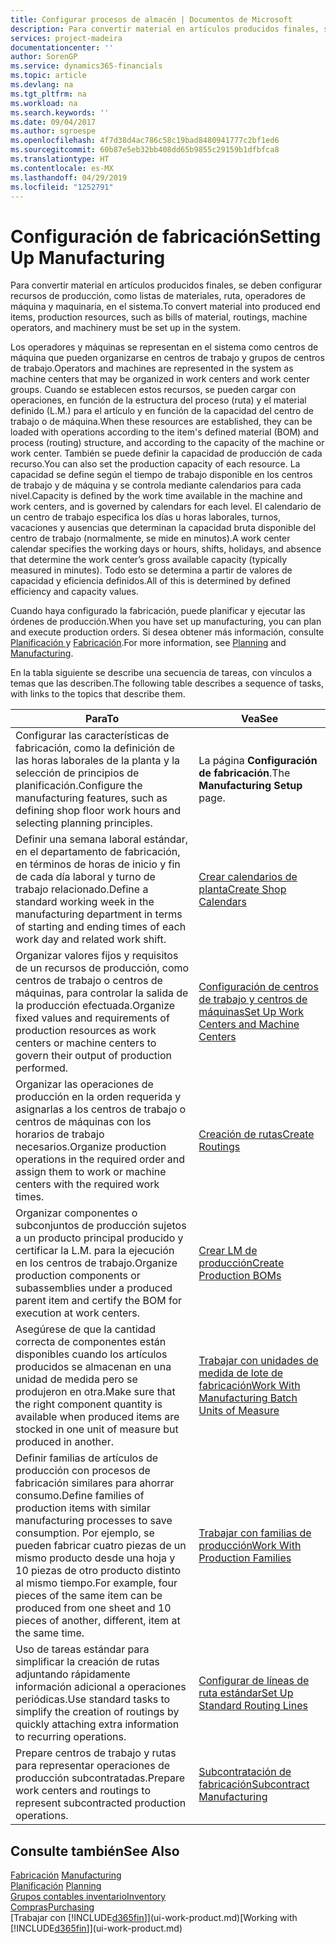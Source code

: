 ```yaml
---
title: Configurar procesos de almacén | Documentos de Microsoft
description: Para convertir material en artículos producidos finales, se deben configurar recursos de producción, como listas de materiales, ruta, operadores de máquina y maquinaria, en el sistema.
services: project-madeira
documentationcenter: ''
author: SorenGP
ms.service: dynamics365-financials
ms.topic: article
ms.devlang: na
ms.tgt_pltfrm: na
ms.workload: na
ms.search.keywords: ''
ms.date: 09/04/2017
ms.author: sgroespe
ms.openlocfilehash: 4f7d38d4ac786c58c19bad8480941777c2bf1ed6
ms.sourcegitcommit: 60b87e5eb32bb408dd65b9855c29159b1dfbfca8
ms.translationtype: HT
ms.contentlocale: es-MX
ms.lasthandoff: 04/29/2019
ms.locfileid: "1252791"
---
```

# <a name="setting-up-manufacturing"></a><span data-ttu-id="0d511-103">Configuración de fabricación</span><span class="sxs-lookup"><span data-stu-id="0d511-103">Setting Up Manufacturing</span></span>
<span data-ttu-id="0d511-104">Para convertir material en artículos producidos finales, se deben configurar recursos de producción, como listas de materiales, ruta, operadores de máquina y maquinaria, en el sistema.</span><span class="sxs-lookup"><span data-stu-id="0d511-104">To convert material into produced end items, production resources, such as bills of material, routings, machine operators, and machinery must be set up in the system.</span></span>

<span data-ttu-id="0d511-105">Los operadores y máquinas se representan en el sistema como centros de máquina que pueden organizarse en centros de trabajo y grupos de centros de trabajo.</span><span class="sxs-lookup"><span data-stu-id="0d511-105">Operators and machines are represented in the system as machine centers that may be organized in work centers and work center groups.</span></span> <span data-ttu-id="0d511-106">Cuando se establecen estos recursos, se pueden cargar con operaciones, en función de la estructura del proceso (ruta) y el material definido (L.M.) para el artículo y en función de la capacidad del centro de trabajo o de máquina.</span><span class="sxs-lookup"><span data-stu-id="0d511-106">When these resources are established, they can be loaded with operations according to the item's defined material (BOM) and process (routing) structure, and according to the capacity of the machine or work center.</span></span> <span data-ttu-id="0d511-107">También se puede definir la capacidad de producción de cada recurso.</span><span class="sxs-lookup"><span data-stu-id="0d511-107">You can also set the production capacity of each resource.</span></span> <span data-ttu-id="0d511-108">La capacidad se define según el tiempo de trabajo disponible en los centros de trabajo y de máquina y se controla mediante calendarios para cada nivel.</span><span class="sxs-lookup"><span data-stu-id="0d511-108">Capacity is defined by the work time available in the machine and work centers, and is governed by calendars for each level.</span></span> <span data-ttu-id="0d511-109">El calendario de un centro de trabajo especifica los días u horas laborales, turnos, vacaciones y ausencias que determinan la capacidad bruta disponible del centro de trabajo (normalmente, se mide en minutos).</span><span class="sxs-lookup"><span data-stu-id="0d511-109">A work center calendar specifies the working days or hours, shifts, holidays, and absence that determine the work center’s gross available capacity (typically measured in minutes).</span></span> <span data-ttu-id="0d511-110">Todo esto se determina a partir de valores de capacidad y eficiencia definidos.</span><span class="sxs-lookup"><span data-stu-id="0d511-110">All of this is determined by defined efficiency and capacity values.</span></span>  

<span data-ttu-id="0d511-111">Cuando haya configurado la fabricación, puede planificar y ejecutar las órdenes de producción.</span><span class="sxs-lookup"><span data-stu-id="0d511-111">When you have set up manufacturing, you can plan and execute production orders.</span></span> <span data-ttu-id="0d511-112">Si desea obtener más información, consulte [Planificación ](production-planning.md) y [Fabricación](production-manage-manufacturing.md).</span><span class="sxs-lookup"><span data-stu-id="0d511-112">For more information, see [Planning](production-planning.md) and [Manufacturing](production-manage-manufacturing.md).</span></span>  

 <span data-ttu-id="0d511-113">En la tabla siguiente se describe una secuencia de tareas, con vínculos a temas que las describen.</span><span class="sxs-lookup"><span data-stu-id="0d511-113">The following table describes a sequence of tasks, with links to the topics that describe them.</span></span>   

|<span data-ttu-id="0d511-114">**Para**</span><span class="sxs-lookup"><span data-stu-id="0d511-114">**To**</span></span>|<span data-ttu-id="0d511-115">**Vea**</span><span class="sxs-lookup"><span data-stu-id="0d511-115">**See**</span></span>|  
|------------|-------------|  
|<span data-ttu-id="0d511-116">Configurar las características de fabricación, como la definición de las horas laborales de la planta y la selección de principios de planificación.</span><span class="sxs-lookup"><span data-stu-id="0d511-116">Configure the manufacturing features, such as defining shop floor work hours and selecting planning principles.</span></span>|<span data-ttu-id="0d511-117">La página **Configuración de fabricación**.</span><span class="sxs-lookup"><span data-stu-id="0d511-117">The **Manufacturing Setup** page.</span></span>|  
|<span data-ttu-id="0d511-118">Definir una semana laboral estándar, en el departamento de fabricación, en términos de horas de inicio y fin de cada día laboral y turno de trabajo relacionado.</span><span class="sxs-lookup"><span data-stu-id="0d511-118">Define a standard working week in the manufacturing department in terms of starting and ending times of each work day and related work shift.</span></span>|[<span data-ttu-id="0d511-119">Crear calendarios de planta</span><span class="sxs-lookup"><span data-stu-id="0d511-119">Create Shop Calendars</span></span>](production-how-to-create-work-center-calendars.md)|  
|<span data-ttu-id="0d511-120">Organizar valores fijos y requisitos de un recursos de producción, como centros de trabajo o centros de máquinas, para controlar la salida de la producción efectuada.</span><span class="sxs-lookup"><span data-stu-id="0d511-120">Organize fixed values and requirements of production resources as work centers or machine centers to govern their output of production performed.</span></span>|[<span data-ttu-id="0d511-121">Configuración de centros de trabajo y centros de máquinas</span><span class="sxs-lookup"><span data-stu-id="0d511-121">Set Up Work Centers and Machine Centers</span></span>](production-how-to-set-up-work-and-machine-centers.md)|
|<span data-ttu-id="0d511-122">Organizar las operaciones de producción en la orden requerida y asignarlas a los centros de trabajo o centros de máquinas con los horarios de trabajo necesarios.</span><span class="sxs-lookup"><span data-stu-id="0d511-122">Organize production operations in the required order and assign them to work or machine centers with the required work times.</span></span>|[<span data-ttu-id="0d511-123">Creación de rutas</span><span class="sxs-lookup"><span data-stu-id="0d511-123">Create Routings</span></span>](production-how-to-create-routings.md)|
|<span data-ttu-id="0d511-124">Organizar componentes o subconjuntos de producción sujetos a un producto principal producido y certificar la L.M. para la ejecución en los centros de trabajo.</span><span class="sxs-lookup"><span data-stu-id="0d511-124">Organize production components or subassemblies under a produced parent item and certify the BOM for execution at work centers.</span></span>|[<span data-ttu-id="0d511-125">Crear LM de producción</span><span class="sxs-lookup"><span data-stu-id="0d511-125">Create Production BOMs</span></span>](production-how-to-create-production-boms.md)|
|<span data-ttu-id="0d511-126">Asegúrese de que la cantidad correcta de componentes están disponibles cuando los artículos producidos se almacenan en una unidad de medida pero se produjeron en otra.</span><span class="sxs-lookup"><span data-stu-id="0d511-126">Make sure that the right component quantity is available when produced items are stocked in one unit of measure but produced in another.</span></span>|[<span data-ttu-id="0d511-127">Trabajar con unidades de medida de lote de fabricación</span><span class="sxs-lookup"><span data-stu-id="0d511-127">Work With Manufacturing Batch Units of Measure</span></span>](production-how-to-use-the-manufacturing-batch-unit-of-measure.md)|  
|<span data-ttu-id="0d511-128">Definir familias de artículos de producción con procesos de fabricación similares para ahorrar consumo.</span><span class="sxs-lookup"><span data-stu-id="0d511-128">Define families of production items with similar manufacturing processes to save consumption.</span></span> <span data-ttu-id="0d511-129">Por ejemplo, se pueden fabricar cuatro piezas de un mismo producto desde una hoja y 10 piezas de otro producto distinto al mismo tiempo.</span><span class="sxs-lookup"><span data-stu-id="0d511-129">For example, four pieces of the same item can be produced from one sheet and 10 pieces of another, different, item at the same time.</span></span>|[<span data-ttu-id="0d511-130">Trabajar con familias de producción</span><span class="sxs-lookup"><span data-stu-id="0d511-130">Work With Production Families</span></span>](production-how-work-family.md)|
|<span data-ttu-id="0d511-131">Uso de tareas estándar para simplificar la creación de rutas adjuntando rápidamente información adicional a operaciones periódicas.</span><span class="sxs-lookup"><span data-stu-id="0d511-131">Use standard tasks to simplify the creation of routings by quickly attaching extra information to recurring operations.</span></span>|[<span data-ttu-id="0d511-132">Configurar de líneas de ruta estándar</span><span class="sxs-lookup"><span data-stu-id="0d511-132">Set Up Standard Routing Lines</span></span>](production-how-set-up-standard-routing-lines.md)|  
|<span data-ttu-id="0d511-133">Prepare centros de trabajo y rutas para representar operaciones de producción subcontratadas.</span><span class="sxs-lookup"><span data-stu-id="0d511-133">Prepare work centers and routings to represent subcontracted production operations.</span></span>|[<span data-ttu-id="0d511-134">Subcontratación de fabricación</span><span class="sxs-lookup"><span data-stu-id="0d511-134">Subcontract Manufacturing</span></span>](production-how-to-subcontract-manufacturing.md)|  

## <a name="see-also"></a><span data-ttu-id="0d511-135">Consulte también</span><span class="sxs-lookup"><span data-stu-id="0d511-135">See Also</span></span>
<span data-ttu-id="0d511-136">[Fabricación](production-manage-manufacturing.md)  </span><span class="sxs-lookup"><span data-stu-id="0d511-136">[Manufacturing](production-manage-manufacturing.md)  </span></span>  
<span data-ttu-id="0d511-137">[Planificación](production-planning.md) </span><span class="sxs-lookup"><span data-stu-id="0d511-137">[Planning](production-planning.md) </span></span>  
[<span data-ttu-id="0d511-138">Grupos contables inventario</span><span class="sxs-lookup"><span data-stu-id="0d511-138">Inventory</span></span>](inventory-manage-inventory.md)  
[<span data-ttu-id="0d511-139">Compras</span><span class="sxs-lookup"><span data-stu-id="0d511-139">Purchasing</span></span>](purchasing-manage-purchasing.md)  
<span data-ttu-id="0d511-140">[Trabajar con [!INCLUDE[d365fin](includes/d365fin_md.md)]](ui-work-product.md)</span><span class="sxs-lookup"><span data-stu-id="0d511-140">[Working with [!INCLUDE[d365fin](includes/d365fin_md.md)]](ui-work-product.md)</span></span>

